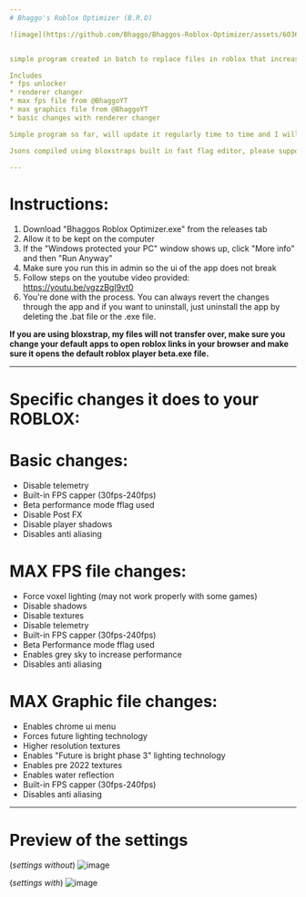 ```yaml
---
# Bhaggo's Roblox Optimizer (B.R.O)

![image](https://github.com/Bhaggo/Bhaggos-Roblox-Optimizer/assets/60365231/0d2c86ee-fa27-46f1-ab49-b765890b2a88)


simple program created in batch to replace files in roblox that increases fps

Includes
* fps unlocker
* renderer changer
* max fps file from @BhaggoYT
* max graphics file from @BhaggoYT
* basic changes with renderer changer

Simple program so far, will update it regularly time to time and I will also create a complete revamp one day coded in C++ so it can work for mac users and also I would revamp if it gets a lot of downloads or something.

Jsons compiled using bloxstraps built in fast flag editor, please support them :) :https://github.com/pizzaboxer/bloxstrap

---
```


# Instructions:

1. Download "Bhaggos Roblox Optimizer.exe" from the releases tab
2. Allow it to be kept on the computer
3. If the "Windows protected your PC" window shows up, click "More info" and then "Run Anyway"
4. Make sure you run this in admin so the ui of the app does not break
5. Follow steps on the youtube video provided: https://youtu.be/vgzzBgI9vt0
6. You're done with the process. You can always revert the changes through the app and if you want to uninstall, just uninstall the app by deleting the .bat file or the .exe file.

**If you are using bloxstrap, my files will not transfer over, make sure you change your default apps to open roblox links in your browser and make sure it opens the default roblox player beta.exe file.**

---
# Specific changes it does to your ROBLOX:

# Basic changes:
* Disable telemetry
* Built-in FPS capper (30fps-240fps)
* Beta performance mode fflag used
* Disable Post FX
* Disable player shadows
* Disables anti aliasing

# MAX FPS file changes:
* Force voxel lighting (may not work properly with some games)
* Disable shadows
* Disable textures
* Disable telemetry
* Built-in FPS capper (30fps-240fps)
* Beta Performance mode fflag used
* Enables grey sky to increase performance
* Disables anti aliasing

# MAX Graphic file changes:
* Enables chrome ui menu
* Forces future lighting technology
* Higher resolution textures
* Enables "Future is bright phase 3" lighting technology
* Enables pre 2022 textures
* Enables water reflection
* Built-in FPS capper (30fps-240fps)
* Disables anti aliasing
---
# Preview of the settings
(*settings without*) ![image](https://github.com/Bhaggo/Bhaggos-Roblox-Optimizer/assets/60365231/8fd0f296-96ff-44c6-ba77-1feee26681e1)

(*settings with*) ![image](https://github.com/Bhaggo/Bhaggos-Roblox-Optimizer/assets/60365231/1fd3b7b6-893d-40bf-a416-1a1d102a1f40)
